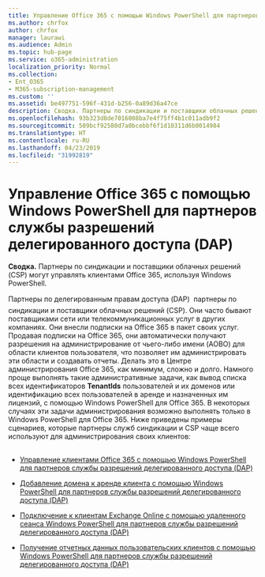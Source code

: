 ```yaml
---
title: Управление Office 365 с помощью Windows PowerShell для партнеров службы разрешений делегированного доступа (DAP)
ms.author: chrfox
author: chrfox
manager: laurawi
ms.audience: Admin
ms.topic: hub-page
ms.service: o365-administration
localization_priority: Normal
ms.collection:
- Ent_O365
- M365-subscription-management
ms.custom: ''
ms.assetid: be497751-596f-431d-b256-0a89d36a47ce
description: Сводка. Партнеры по синдикации и поставщики облачных решений (CSP) может использовать Windows PowerShell для управления пользовательскими клиентами Office 365.
ms.openlocfilehash: 93b323d8de7016008ba7e4f75ff4b1c011adb9f2
ms.sourcegitcommit: 509bcf92580d7a0bcebbf6f1d10311d6b0014984
ms.translationtype: HT
ms.contentlocale: ru-RU
ms.lasthandoff: 04/23/2019
ms.locfileid: "31992819"
---
```

# <a name="manage-office-365-with-windows-powershell-for-delegated-access-permissions-dap-partners"></a>Управление Office 365 с помощью Windows PowerShell для партнеров службы разрешений делегированного доступа (DAP)

 **Сводка.** Партнеры по синдикации и поставщики облачных решений (CSP) могут управлять клиентами Office 365, используя Windows PowerShell.
  
Партнеры по делегированным правам доступа (DAP)  партнеры по синдикации и поставщики облачных решений (CSP). Они часто бывают поставщиками сети или телекоммуникационных услуг в других компаниях. Они внесли подписки на Office 365 в пакет своих услуг. Продавая подписки на Office 365, они автоматически получают разрешения на администрирование от чьего-либо имени (AOBO) для области клиентов пользователя, что позволяет им администрировать эти области и создавать отчеты. Делать это в Центре администрирования Office 365, как минимум, сложно и долго. Намного проще выполнять такие административные задачи, как вывод списка всех идентификаторов **TenantIds** пользователей и их доменов или идентификацию всех пользователей в аренде и назначенных им лицензий, с помощью Windows PowerShell для Office 365. В некоторых случаях эти задачи администрирования возможно выполнять только в Windows PowerShell для Office 365. Ниже приведены примеры сценариев, которые партнеры служб синдикации и CSP чаще всего используют для администрирования своих клиентов:
  
## 

- [Управление клиентами Office 365 с помощью Windows PowerShell для партнеров службы разрешений делегированного доступа (DAP)](manage-office-365-tenants-with-windows-powershell-for-delegated-access-permissio.md)
    
- [Добавление домена к аренде клиента с помощью Windows PowerShell для партнеров службы разрешений делегированного доступа (DAP)](add-a-domain-to-a-client-tenancy-with-windows-powershell-for-delegated-access-pe.md)
    
- [Подключение к клиентам Exchange Online с помощью удаленного сеанса Windows PowerShell для партнеров службы разрешений делегированного доступа (DAP)](connect-to-exchange-online-tenants-with-remote-windows-powershell-for-delegated.md)
    
- [Получение отчетных данных пользовательских клиентов с помощью Windows PowerShell для партнеров службы разрешений делегированного доступа (DAP)](retrieve-customer-tenant-reporting-data-with-windows-powershell-for-delegated-ac.md)
    

    

